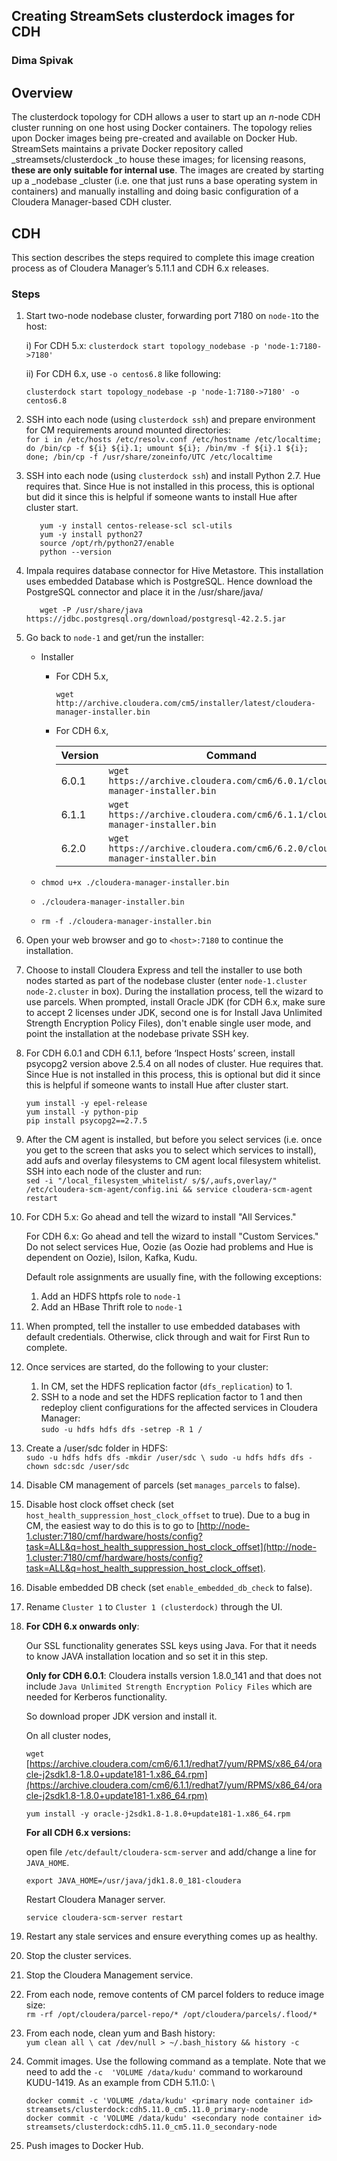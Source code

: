 ## Creating StreamSets clusterdock images for CDH

### Dima Spivak

## Overview

The clusterdock topology for CDH allows a user to start up an _n_-node CDH cluster running on one host using Docker containers. The topology relies upon Docker images being pre-created and available on Docker Hub. StreamSets maintains a private Docker repository called _streamsets/clusterdock _to house these images; for licensing reasons, **these are only suitable for internal use**. The images are created by starting up a _nodebase _cluster (i.e. one that just runs a base operating system in containers) and manually installing and doing basic configuration of a Cloudera Manager-based CDH cluster. 

## CDH

This section describes the steps required to complete this image creation process as of Cloudera Manager’s 5.11.1 and CDH 6.x releases.

### Steps

1. Start two-node nodebase cluster, forwarding port 7180 on `node-1`to the host:

    i) For CDH 5.x:
    `clusterdock start topology_nodebase -p 'node-1:7180->7180'`

    ii) For CDH 6.x, use `-o centos6.8` like following:
    ```
    clusterdock start topology_nodebase -p 'node-1:7180->7180' -o centos6.8
    ```
1. SSH into each node (using `clusterdock ssh`) and prepare environment for CM requirements around mounted directories: \
`for i in /etc/hosts /etc/resolv.conf /etc/hostname /etc/localtime; do /bin/cp -f ${i} ${i}.1; umount ${i}; /bin/mv -f ${i}.1 ${i}; done; /bin/cp -f /usr/share/zoneinfo/UTC /etc/localtime`
1. SSH into each node (using `clusterdock ssh`) and install Python 2.7. Hue requires that. Since Hue is not installed in this process, this is optional but did it since this is helpful if someone wants to install Hue after cluster start.
    ```
       yum -y install centos-release-scl scl-utils
       yum -y install python27
       source /opt/rh/python27/enable
       python --version
    ```
1. Impala requires database connector for Hive Metastore. This installation uses embedded Database which is PostgreSQL. Hence download the PostgreSQL connector and place it in the /usr/share/java/
    ```mkdir /usr/share/java
       wget -P /usr/share/java https://jdbc.postgresql.org/download/postgresql-42.2.5.jar
    ```
1. Go back to `node-1` and get/run the installer:
    - Installer
        - For CDH 5.x,
            ```
            wget http://archive.cloudera.com/cm5/installer/latest/cloudera-manager-installer.bin
            ```
        - For CDH 6.x,
        
            | Version | Command |
            | --------|---------|
            | 6.0.1   | `wget https://archive.cloudera.com/cm6/6.0.1/cloudera-manager-installer.bin` |
            | 6.1.1   | `wget https://archive.cloudera.com/cm6/6.1.1/cloudera-manager-installer.bin` |
            | 6.2.0   | `wget https://archive.cloudera.com/cm6/6.2.0/cloudera-manager-installer.bin` |

    - `chmod u+x ./cloudera-manager-installer.bin`
    - `./cloudera-manager-installer.bin`
    - `rm -f ./cloudera-manager-installer.bin`
1. Open your web browser and go to `<host>:7180` to continue the installation.
1. Choose to install Cloudera Express and tell the installer to use both nodes started as part of the nodebase cluster (enter `node-1.cluster` `node-2.cluster` in box). During the installation process, tell the wizard to use parcels. When prompted, install Oracle JDK (for CDH 6.x, make sure to accept 2 licenses under JDK, second one is for Install Java Unlimited Strength Encryption Policy Files), don't enable single user mode, and point the installation at the nodebase private SSH key.
1. For CDH 6.0.1 and CDH 6.1.1, before ‘Inspect Hosts’ screen, install psycopg2 version above 2.5.4 on all nodes of cluster. Hue requires that. Since Hue is not installed in this process, this is optional but did it since this is helpful if someone wants to install Hue after cluster start.
    ```
    yum install -y epel-release 
    yum install -y python-pip
    pip install psycopg2==2.7.5
    ```
1. After the CM agent is installed, but before you select services (i.e. once you get to the screen that asks you to select which services to install),  add aufs and overlay filesystems to CM agent local filesystem whitelist. SSH into each node of the cluster and run: \
`sed -i "/local_filesystem_whitelist/ s/$/,aufs,overlay/" /etc/cloudera-scm-agent/config.ini && service cloudera-scm-agent restart`
1. For CDH 5.x: Go ahead and tell the wizard to install "All Services." 

    For CDH 6.x: Go ahead and tell the wizard to install "Custom Services."  Do not select services Hue, Oozie (as Oozie had problems and Hue is dependent on Oozie), Isilon, Kafka, Kudu.

    Default role assignments are usually fine, with the following exceptions:

    1. Add an HDFS httpfs role to `node-1`
    1. Add an HBase Thrift role to `node-1`
1. When prompted, tell the installer to use embedded databases with default credentials. Otherwise, click through and wait for First Run to complete.
1. Once services are started, do the following to your cluster:
    1. In CM, set the HDFS replication factor (`dfs_replication`) to 1. 
    1. SSH to a node and set the HDFS replication factor to 1 and then redeploy client configurations for the affected services in Cloudera Manager: \
`sudo -u hdfs hdfs dfs -setrep -R 1 /`
11. Create a /user/sdc folder in HDFS: \
`sudo -u hdfs hdfs dfs -mkdir /user/sdc \
sudo -u hdfs hdfs dfs -chown sdc:sdc /user/sdc`
12. Disable CM management of parcels (set `manages_parcels` to false).
13. Disable host clock offset check (set `host_health_suppression_host_clock_offset` to true). Due to a bug in CM, the easiest way to do this is to go to [http://node-1.cluster:7180/cmf/hardware/hosts/config?task=ALL&q=host_health_suppression_host_clock_offset](http://node-1.cluster:7180/cmf/hardware/hosts/config?task=ALL&q=host_health_suppression_host_clock_offset).
14. Disable embedded DB check (set `enable_embedded_db_check` to false).
15. Rename `Cluster 1` to `Cluster 1 (clusterdock)` through the UI.
16. **For CDH 6.x onwards only**:

    Our SSL functionality generates SSL keys using Java. For that it needs to know JAVA installation location and so set it in this step.

    **Only for CDH 6.0.1**: Cloudera installs version 1.8.0_141 and that does not include `Java Unlimited Strength Encryption Policy Files` which are needed for Kerberos functionality.

    So download proper JDK version and install it.

    On all cluster nodes,

    `wget` [https://archive.cloudera.com/cm6/6.1.1/redhat7/yum/RPMS/x86_64/oracle-j2sdk1.8-1.8.0+update181-1.x86_64.rpm](https://archive.cloudera.com/cm6/6.1.1/redhat7/yum/RPMS/x86_64/oracle-j2sdk1.8-1.8.0+update181-1.x86_64.rpm)

    ```
    yum install -y oracle-j2sdk1.8-1.8.0+update181-1.x86_64.rpm

    ```

    **For all CDH 6.x versions:** 

    open file `/etc/default/cloudera-scm-server` and add/change a line for `JAVA_HOME`.

    ```
    export JAVA_HOME=/usr/java/jdk1.8.0_181-cloudera
    ```

    Restart Cloudera Manager server.

    ```
    service cloudera-scm-server restart
    ```

1. Restart any stale services and ensure everything comes up as healthy.
1. Stop the cluster services.
1. Stop the Cloudera Management service.
1. From each node, remove contents of CM parcel folders to reduce image size: \
`rm -rf /opt/cloudera/parcel-repo/* /opt/cloudera/parcels/.flood/*`
1. From each node, clean yum and Bash history: \
`yum clean all \
cat /dev/null > ~/.bash_history && history -c`
1. Commit images. Use the following command as a template. Note that we need to add the `-c  'VOLUME /data/kudu'` command to workaround KUDU-1419. As an example from CDH 5.11.0: \
    ```
    docker commit -c 'VOLUME /data/kudu' <primary node container id> streamsets/clusterdock:cdh5.11.0_cm5.11.0_primary-node
    docker commit -c 'VOLUME /data/kudu' <secondary node container id> streamsets/clusterdock:cdh5.11.0_cm5.11.0_secondary-node
    ```
1. Push images to Docker Hub.

